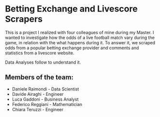 # Betting Exchange and Livescore Scrapers

This is a project I realized with four colleagues of mine during my Master.
I wanted to investigate how the odds of a live football match vary during the game, in relation with the what happens during it.
To answer it, we scraped odds from a popular betting exchange provider and comments and statistics from a livescore website.

Data Analyses follow to understand it.


## Members of the team:

* Daniele Raimondi - Data Scientist
* Davide Airaghi - Engineer
* Luca Gaddoni - Business Analyst
* Federico Reggiani - Mathematician
* Chiara Teruzzi - Engineer
